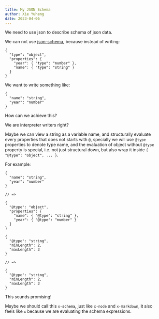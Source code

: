 ```yaml
---
title: My JSON Schema
author: Xie Yuheng
date: 2023-04-06
---
```


We need to use json to describe schema of json data.

We can not use [json-schema](https://json-schema.org/understanding-json-schema/index.html),
because instead of writing:

```
{
  "type": "object",
  "properties": {
    "year": { "type": "number" },
    "name": { "type": "string" }
  }
}
```

We want to write something like:

```
{
  "name": "string",
  "year": "number"
}
```

How can we achieve this?

We are interpreter writers right?

Maybe we can view a string as a variable name,
and structurally evaluate every properties that does not starts with `@`,
specially we will use `@type` properties to denote type name,
and the evaluation of object without `@type` property is special,
i.e. not just structural down, but also wrap it inside `{ "@type": "object", ... }`.

For example:

```
{
  "name": "string",
  "year": "number"
}

// =>

{
  "@type": "object",
  "properties": {
    "name": { "@type": "string" },
    "year": { "@type": "number" }
  }
}
```

```
{
  "@type": "string",
  "minLength": 2,
  "maxLength": 3
}

// =>

{
  "@type": "string",
  "minLength": 2,
  "maxLength": 3
}
```

This sounds promising!

Maybe we should call this `x-schema`, just like `x-node` and `x-markdown`,
it also feels like `x` because we are evaluating the schema expressions.
